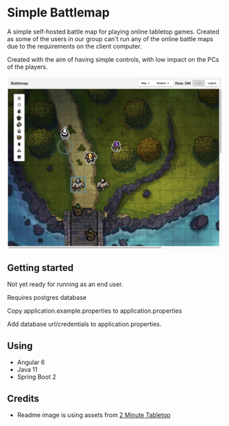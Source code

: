 # Simple Battlemap
A simple self-hosted battle map for playing online tabletop games. Created as some of the users in our group can't run any of the online battle maps due to the requirements on the client computer.

Created with the aim of having simple controls, with low impact on the PCs of the players.

![DM View](/docs/dm_screen.png)

## Getting started
Not yet ready for running as an end user.

Requires postgres database

Copy application.example.properties to application.properties

Add database url/credentials to application.properties.

## Using
* Angular 6
* Java 11
* Spring Boot 2

## Credits
* Readme image is using assets from [2 Minute Tabletop](https://www.2minutetabletop.com/)